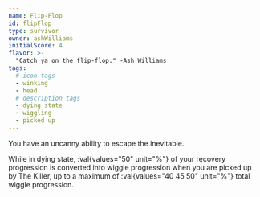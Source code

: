 ```yaml
---
name: Flip-Flop
id: flipFlop
type: survivor
owner: ashWilliams
initialScore: 4
flavor: >-
  "Catch ya on the flip-flop." -Ash Williams
tags:
  # icon tags
  - winking
  - head
  # description tags
  - dying state
  - wiggling
  - picked up
---
```


You have an uncanny ability to escape the inevitable.

While in dying state, :val{values="50" unit="%"} of your recovery progression is converted into wiggle progression when you are picked up by The Killer, up to a maximum of :val{values="40 45 50" unit="%"} total wiggle progression.
